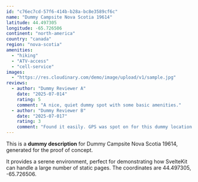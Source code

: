 ```yaml
---
id: "c76ec7cd-57f6-414b-b28a-bc8e3589cf6c"
name: "Dummy Campsite Nova Scotia 19614"
latitude: 44.497305
longitude: -65.726506
continent: "north-america"
country: "canada"
region: "nova-scotia"
amenities:
  - "hiking"
  - "ATV-access"
  - "cell-service"
images:
  - "https://res.cloudinary.com/demo/image/upload/v1/sample.jpg"
reviews:
  - author: "Dummy Reviewer A"
    date: "2025-07-014"
    rating: 5
    comment: "A nice, quiet dummy spot with some basic amenities."
  - author: "Dummy Reviewer B"
    date: "2025-07-017"
    rating: 3
    comment: "Found it easily. GPS was spot on for this dummy location."
---
```


This is a **dummy description** for Dummy Campsite Nova Scotia 19614, generated for the proof of concept.

It provides a serene environment, perfect for demonstrating how SvelteKit can handle a large number of static pages. The coordinates are 44.497305, -65.726506.
